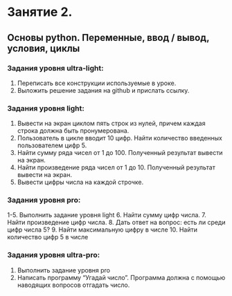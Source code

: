 # Занятие 2. 
## Основы python. Переменные, ввод / вывод, условия, циклы

### Задания уровня ultra-light:
1.	Переписать все конструкции используемые в уроке. 
2.	Выложить решение задания на github и прислать ссылку.

### Задания уровня light:
1.	Вывести на экран циклом пять строк из нулей, причем каждая строка должна быть пронумерована.
2.	Пользователь в цикле вводит 10 цифр. Найти количество введенных пользователем цифр 5.
3.	Найти сумму ряда чисел от 1 до 100. Полученный результат вывести на экран.
4.	Найти произведение ряда чисел от 1 до 10. Полученный результат вывести на экран.
5.	Вывести цифры числа на каждой строчке.
 
### Задания уровня pro:
1-5. Выполнить задание уровня light
6. Найти сумму цифр числа.
7. Найти произведение цифр числа.
8. Дать ответ на вопрос: есть ли среди цифр числа 5?
9. Найти максимальную цифру в числе
10. Найти количество цифр 5 в числе

### Задания уровня ultra-pro:
1.	Выполнить задание уровня pro
2.	Написать программу “Угадай число”. Программа должна с помощью наводящих вопросов отгадать число. 
